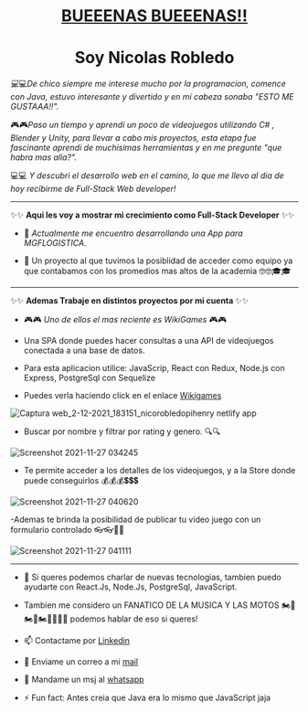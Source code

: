 <h1 align="center" style="text-decoration:underline">BUEEENAS BUEEENAS!!</h1> 

<h1 align="center"> Soy Nicolas Robledo</h1>

*💻*💻*De chico siempre me interese mucho por la programacion, comence con Java, estuvo interesante y divertido y en mi cabeza sonaba "ESTO ME GUSTAAA!!".*

🎮🎮*Paso un tiempo y aprendi un poco de videojuegos utilizando C# , Blender y Unity, para llevar a cabo mis proyectos, esta etapa fue fascinante aprendi de muchisimas herramientas y en me pregunte "que habra mas alla?".*

💻💻 *Y descubri el desarrollo web en el camino, lo que me llevo al dia de hoy recibirme de Full-Stack Web developer!*

<!--
**NicoRob92/NicoRob92** is a ✨ _special_ ✨ repository because its `README.md` (this file) appears on your GitHub profile.-->

_________________________________________________________________________________________________________________________________________________________________________________


✨✨ **Aqui les voy a mostrar mi crecimiento como Full-Stack Developer** ✨✨ 

- 🌱 *Actualmente me encuentro desarrollando una App para MGFLOGISTICA.*

- 👯 Un proyecto al que tuvimos la posiblidad de acceder como equipo ya que contabamos con los promedios mas altos de la academia  🤓🤓🎓🎓

______________________________________________________________________________________________________________________________________________________________________________

✨✨ **Ademas Trabaje en distintos proyectos por mi cuenta** ✨✨

- 🎮🎮 *Uno de ellos el mas reciente es WikiGames* 🎮🎮

- Una SPA donde puedes hacer consultas a una API de videojuegos conectada a una base de datos.
- Para esta aplicacion utilice: JavaScrip, React con Redux, Node.js con Express, PostgreSql con Sequelize

- Puedes verla haciendo click en el enlace
[Wikigames](https://nicorobledopihenry.netlify.app/)

![Captura web_2-12-2021_183151_nicorobledopihenry netlify app](https://user-images.githubusercontent.com/87320471/144506538-dfcccdec-1680-4a0e-9e22-af180957c186.jpeg)

- Buscar por nombre y filtrar por rating y genero. 🔍🔍

![Screenshot 2021-11-27 034245](https://user-images.githubusercontent.com/87320471/144508405-06451418-bb11-4698-af1b-f16b7b49469b.png)

- Te permite acceder a los detalles de los videojuegos, y a la Store donde puede conseguirlos 💰💰💰💲💲💲

![Screenshot 2021-11-27 040620](https://user-images.githubusercontent.com/87320471/144509055-2998e7d5-4e85-450a-9b4c-7ca9d0b45e12.png)

-Ademas te brinda la posibilidad de publicar tu video juego con un formulario controlado 👓👓📑📑

![Screenshot 2021-11-27 041111](https://user-images.githubusercontent.com/87320471/144510041-5a6ba37a-d7e6-49dc-b3d8-bc4495a1a0c5.png)


________________________________________________________________________________________________________________________________________________________________________________


- 💬 Si queres podemos charlar de nuevas tecnologias, tambien puedo ayudarte con React.Js, Node.Js, PostgreSql, JavaScript.

-  Tambien me considero un FANATICO DE LA MUSICA Y LAS MOTOS 🏍🛵🏍🛵🏍🎵🎶🎵🎶 podemos hablar de eso si queres!


- 📫 Contactame por [Linkedin](https://www.linkedin.com/in/nicorobledo/)


- 📩 Enviame un correo a mi [mail](nicorobledo92@hotmail.com)


- 📱  Mandame un msj al [whatsapp](https://wa.link/yrtsw2)


- ⚡ Fun fact: Antes creia que Java era lo mismo que JavaScript jaja

